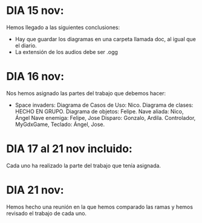 
# DIA 15 nov:
Hemos llegado a las siguientes conclusiones:
- Hay que guardar los diagramas en una carpeta llamada doc, al igual que el diario.
- La extensión de los audios debe ser .ogg


# DIA 16 nov:
Nos hemos asignado las partes del trabajo que debemos hacer:

- Space invaders:
  Diagrama de Casos de Uso:
    Nico.
  Diagrama de clases:
    HECHO EN GRUPO.
  Diagrama de objetos:
    Felipe. 
  Nave aliada: 
    Nico, Ángel
  Nave enemiga: 
    Felipe, Jose
  Disparo: 
    Gonzalo, Ardila.
  Controlador, MyGdxGame, Teclado: 
    Ángel, Jose. 


# DIA 17 al 21 nov incluido:
Cada uno ha realizado la parte del trabajo que tenía asignada.

# DIA 21 nov:
Hemos hecho una reunión en la que hemos comparado las ramas y hemos revisado el trabajo de cada uno.
